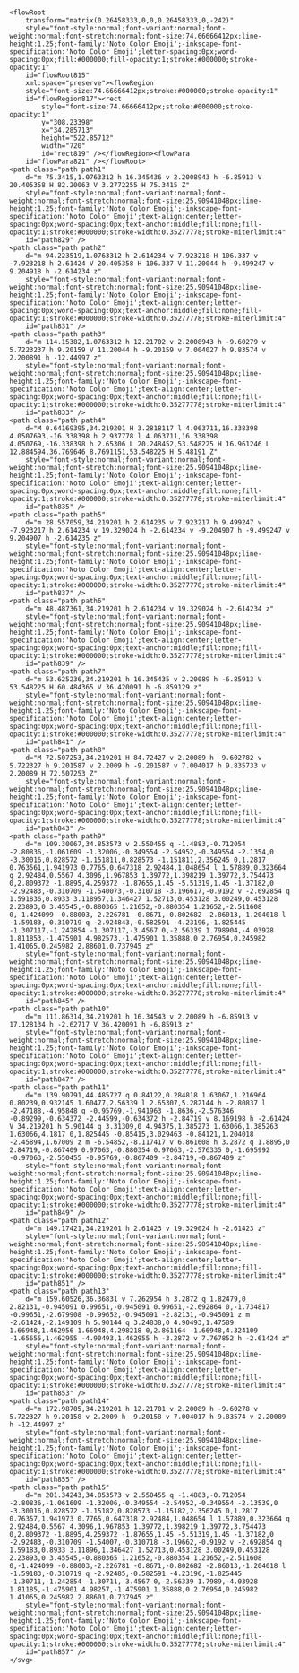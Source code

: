 <div class="outro-container">
    <div class="bg">
        <div class="column"></div>
        <div class="column"></div>
        <div class="column"></div>
        <div class="column"></div>
        <div class="column"></div>
        <div class="column"></div>
        <div class="column"></div>
        <div class="column"></div>
        <div class="column"></div>
        <div class="column"></div>
        <div class="column"></div>
        <div class="column"></div>
    </div>
    <svg
    xmlns:dc="http://purl.org/dc/elements/1.1/"
    xmlns:cc="http://creativecommons.org/ns#"
    xmlns:rdf="http://www.w3.org/1999/02/22-rdf-syntax-ns#"
    xmlns:svg="http://www.w3.org/2000/svg"
    xmlns="http://www.w3.org/2000/svg"
    width="203mm"
    height="55mm"
    viewBox="0 0 203 55"
    version="1.1"
    id="svg8">
    <defs
        id="defs2" />

    <flowRoot
        transform="matrix(0.26458333,0,0,0.26458333,0,-242)"
        style="font-style:normal;font-variant:normal;font-weight:normal;font-stretch:normal;font-size:74.66666412px;line-height:1.25;font-family:'Noto Color Emoji';-inkscape-font-specification:'Noto Color Emoji';letter-spacing:0px;word-spacing:0px;fill:#000000;fill-opacity:1;stroke:#000000;stroke-opacity:1"
        id="flowRoot815"
        xml:space="preserve"><flowRegion
        style="font-size:74.66666412px;stroke:#000000;stroke-opacity:1"
        id="flowRegion817"><rect
            style="font-size:74.66666412px;stroke:#000000;stroke-opacity:1"
            y="308.23398"
            x="34.285713"
            height="522.85712"
            width="720"
            id="rect819" /></flowRegion><flowPara
        id="flowPara821" /></flowRoot>
    <path class="path path1"
        d="m 75.3415,1.0763312 h 16.345436 v 2.2008943 h -6.85913 V 20.405358 H 82.20063 V 3.2772255 H 75.3415 Z"
        style="font-style:normal;font-variant:normal;font-weight:normal;font-stretch:normal;font-size:25.90941048px;line-height:1.25;font-family:'Noto Color Emoji';-inkscape-font-specification:'Noto Color Emoji';text-align:center;letter-spacing:0px;word-spacing:0px;text-anchor:middle;fill:none;fill-opacity:1;stroke:#000000;stroke-width:0.35277778;stroke-miterlimit:4"
        id="path829" />
    <path class="path path2"
        d="m 94.223519,1.0763312 h 2.614234 v 7.923218 H 106.337 v -7.923218 h 2.61424 V 20.405358 H 106.337 V 11.20044 h -9.499247 v 9.204918 h -2.614234 z"
        style="font-style:normal;font-variant:normal;font-weight:normal;font-stretch:normal;font-size:25.90941048px;line-height:1.25;font-family:'Noto Color Emoji';-inkscape-font-specification:'Noto Color Emoji';text-align:center;letter-spacing:0px;word-spacing:0px;text-anchor:middle;fill:none;fill-opacity:1;stroke:#000000;stroke-width:0.35277778;stroke-miterlimit:4"
        id="path831" />
    <path class="path path3"
        d="m 114.15382,1.0763312 h 12.21702 v 2.2008943 h -9.60279 v 5.7223237 h 9.20159 V 11.20044 h -9.20159 v 7.004027 h 9.83574 v 2.200891 h -12.44997 z"
        style="font-style:normal;font-variant:normal;font-weight:normal;font-stretch:normal;font-size:25.90941048px;line-height:1.25;font-family:'Noto Color Emoji';-inkscape-font-specification:'Noto Color Emoji';text-align:center;letter-spacing:0px;word-spacing:0px;text-anchor:middle;fill:none;fill-opacity:1;stroke:#000000;stroke-width:0.35277778;stroke-miterlimit:4"
        id="path833" />
    <path class="path path4"
        d="M 0.64169395,34.219201 H 3.2818117 l 4.063711,16.338398 4.0507693,-16.338398 h 2.937778 l 4.063711,16.338398 4.050769,-16.338398 h 2.65306 L 20.248452,53.548225 H 16.961246 L 12.884594,36.769646 8.7691151,53.548225 H 5.48191 Z"
        style="font-style:normal;font-variant:normal;font-weight:normal;font-stretch:normal;font-size:25.90941048px;line-height:1.25;font-family:'Noto Color Emoji';-inkscape-font-specification:'Noto Color Emoji';text-align:center;letter-spacing:0px;word-spacing:0px;text-anchor:middle;fill:none;fill-opacity:1;stroke:#000000;stroke-width:0.35277778;stroke-miterlimit:4"
        id="path835" />
    <path class="path path5"
        d="m 28.557059,34.219201 h 2.614235 v 7.923217 h 9.499247 v -7.923217 h 2.614234 v 19.329024 h -2.614234 v -9.204907 h -9.499247 v 9.204907 h -2.614235 z"
        style="font-style:normal;font-variant:normal;font-weight:normal;font-stretch:normal;font-size:25.90941048px;line-height:1.25;font-family:'Noto Color Emoji';-inkscape-font-specification:'Noto Color Emoji';text-align:center;letter-spacing:0px;word-spacing:0px;text-anchor:middle;fill:none;fill-opacity:1;stroke:#000000;stroke-width:0.35277778;stroke-miterlimit:4"
        id="path837" />
    <path class="path path6"
        d="m 48.487361,34.219201 h 2.614234 v 19.329024 h -2.614234 z"
        style="font-style:normal;font-variant:normal;font-weight:normal;font-stretch:normal;font-size:25.90941048px;line-height:1.25;font-family:'Noto Color Emoji';-inkscape-font-specification:'Noto Color Emoji';text-align:center;letter-spacing:0px;word-spacing:0px;text-anchor:middle;fill:none;fill-opacity:1;stroke:#000000;stroke-width:0.35277778;stroke-miterlimit:4"
        id="path839" />
    <path class="path path7"
        d="m 53.625236,34.219201 h 16.345435 v 2.20089 h -6.85913 V 53.548225 H 60.484365 V 36.420091 h -6.859129 z"
        style="font-style:normal;font-variant:normal;font-weight:normal;font-stretch:normal;font-size:25.90941048px;line-height:1.25;font-family:'Noto Color Emoji';-inkscape-font-specification:'Noto Color Emoji';text-align:center;letter-spacing:0px;word-spacing:0px;text-anchor:middle;fill:none;fill-opacity:1;stroke:#000000;stroke-width:0.35277778;stroke-miterlimit:4"
        id="path841" />
    <path class="path path8"
        d="M 72.507253,34.219201 H 84.72427 v 2.20089 h -9.602782 v 5.722327 h 9.201587 v 2.2009 h -9.201587 v 7.004017 h 9.835733 v 2.20089 H 72.507253 Z"
        style="font-style:normal;font-variant:normal;font-weight:normal;font-stretch:normal;font-size:25.90941048px;line-height:1.25;font-family:'Noto Color Emoji';-inkscape-font-specification:'Noto Color Emoji';text-align:center;letter-spacing:0px;word-spacing:0px;text-anchor:middle;fill:none;fill-opacity:1;stroke:#000000;stroke-width:0.35277778;stroke-miterlimit:4"
        id="path843" />
    <path class="path path9"
        d="m 109.30067,34.853573 v 2.550455 q -1.4883,-0.712054 -2.80836,-1.061609 -1.32006,-0.349554 -2.54952,-0.349554 -2.1354,0 -3.30016,0.828572 -1.151811,0.828573 -1.151811,2.356245 0,1.2817 0.763561,1.941973 0.7765,0.647318 2.92484,1.048654 l 1.57889,0.323664 q 2.92484,0.5567 4.3096,1.967853 1.39772,1.398219 1.39772,3.754473 0,2.809372 -1.8895,4.259372 -1.87655,1.45 -5.51319,1.45 -1.37182,0 -2.92483,-0.310709 -1.540073,-0.310718 -3.196617,-0.9192 v -2.692854 q 1.591836,0.8933 3.118957,1.346427 1.52713,0.453128 3.00249,0.453128 2.23893,0 3.45545,-0.880365 1.21652,-0.880354 1.21652,-2.511608 0,-1.424099 -0.88003,-2.226781 -0.8671,-0.802682 -2.86013,-1.204018 l -1.59183,-0.310719 q -2.924843,-0.582591 -4.23196,-1.825445 -1.307117,-1.242854 -1.307117,-3.4567 0,-2.56339 1.798904,-4.03928 1.811853,-1.475901 4.982573,-1.475901 1.35888,0 2.76954,0.245982 1.41065,0.245982 2.88601,0.737945 z"
        style="font-style:normal;font-variant:normal;font-weight:normal;font-stretch:normal;font-size:25.90941048px;line-height:1.25;font-family:'Noto Color Emoji';-inkscape-font-specification:'Noto Color Emoji';text-align:center;letter-spacing:0px;word-spacing:0px;text-anchor:middle;fill:none;fill-opacity:1;stroke:#000000;stroke-width:0.35277778;stroke-miterlimit:4"
        id="path845" />
    <path class="path path10"
        d="m 111.86314,34.219201 h 16.34543 v 2.20089 h -6.85913 v 17.128134 h -2.62717 V 36.420091 h -6.85913 z"
        style="font-style:normal;font-variant:normal;font-weight:normal;font-stretch:normal;font-size:25.90941048px;line-height:1.25;font-family:'Noto Color Emoji';-inkscape-font-specification:'Noto Color Emoji';text-align:center;letter-spacing:0px;word-spacing:0px;text-anchor:middle;fill:none;fill-opacity:1;stroke:#000000;stroke-width:0.35277778;stroke-miterlimit:4"
        id="path847" />
    <path class="path path11"
        d="m 139.90791,44.485727 q 0.84122,0.284818 1.63067,1.216964 0.80239,0.932145 1.60477,2.56339 l 2.65307,5.282144 h -2.80837 l -2.47188,-4.95848 q -0.95769,-1.941963 -1.8636,-2.576346 -0.89299,-0.634372 -2.44599,-0.634372 h -2.84719 v 8.169198 h -2.61424 V 34.219201 h 5.90144 q 3.31309,0 4.94375,1.385273 1.63066,1.385263 1.63066,4.1817 0,1.825445 -0.85415,3.029463 -0.84121,1.204018 -2.45894,1.67009 z m -6.54852,-8.117417 v 6.861608 h 3.2872 q 1.8895,0 2.84719,-0.867409 0.97063,-0.880354 0.97063,-2.576335 0,-1.695992 -0.97063,-2.550455 -0.95769,-0.867409 -2.84719,-0.867409 z"
        style="font-style:normal;font-variant:normal;font-weight:normal;font-stretch:normal;font-size:25.90941048px;line-height:1.25;font-family:'Noto Color Emoji';-inkscape-font-specification:'Noto Color Emoji';text-align:center;letter-spacing:0px;word-spacing:0px;text-anchor:middle;fill:none;fill-opacity:1;stroke:#000000;stroke-width:0.35277778;stroke-miterlimit:4"
        id="path849" />
    <path class="path path12"
        d="m 149.17421,34.219201 h 2.61423 v 19.329024 h -2.61423 z"
        style="font-style:normal;font-variant:normal;font-weight:normal;font-stretch:normal;font-size:25.90941048px;line-height:1.25;font-family:'Noto Color Emoji';-inkscape-font-specification:'Noto Color Emoji';text-align:center;letter-spacing:0px;word-spacing:0px;text-anchor:middle;fill:none;fill-opacity:1;stroke:#000000;stroke-width:0.35277778;stroke-miterlimit:4"
        id="path851" />
    <path class="path path13"
        d="m 159.60526,36.36831 v 7.262954 h 3.2872 q 1.82479,0 2.82131,-0.945091 0.99651,-0.945091 0.99651,-2.692864 0,-1.734817 -0.99651,-2.679908 -0.99652,-0.945091 -2.82131,-0.945091 z m -2.61424,-2.149109 h 5.90144 q 3.24838,0 4.90493,1.47589 1.66948,1.462956 1.66948,4.298218 0,2.861164 -1.66948,4.324109 -1.65655,1.462955 -4.90493,1.462955 h -3.2872 v 7.767852 h -2.61424 z"
        style="font-style:normal;font-variant:normal;font-weight:normal;font-stretch:normal;font-size:25.90941048px;line-height:1.25;font-family:'Noto Color Emoji';-inkscape-font-specification:'Noto Color Emoji';text-align:center;letter-spacing:0px;word-spacing:0px;text-anchor:middle;fill:none;fill-opacity:1;stroke:#000000;stroke-width:0.35277778;stroke-miterlimit:4"
        id="path853" />
    <path class="path path14"
        d="m 172.98705,34.219201 h 12.21701 v 2.20089 h -9.60278 v 5.722327 h 9.20158 v 2.2009 h -9.20158 v 7.004017 h 9.83574 v 2.20089 h -12.44997 z"
        style="font-style:normal;font-variant:normal;font-weight:normal;font-stretch:normal;font-size:25.90941048px;line-height:1.25;font-family:'Noto Color Emoji';-inkscape-font-specification:'Noto Color Emoji';text-align:center;letter-spacing:0px;word-spacing:0px;text-anchor:middle;fill:none;fill-opacity:1;stroke:#000000;stroke-width:0.35277778;stroke-miterlimit:4"
        id="path855" />
    <path class="path path15"
        d="m 201.34243,34.853573 v 2.550455 q -1.4883,-0.712054 -2.80836,-1.061609 -1.32006,-0.349554 -2.54952,-0.349554 -2.13539,0 -3.30016,0.828572 -1.15182,0.828573 -1.15182,2.356245 0,1.2817 0.76357,1.941973 0.7765,0.647318 2.92484,1.048654 l 1.57889,0.323664 q 2.92484,0.5567 4.3096,1.967853 1.39772,1.398219 1.39772,3.754473 0,2.809372 -1.8895,4.259372 -1.87655,1.45 -5.51319,1.45 -1.37182,0 -2.92483,-0.310709 -1.54007,-0.310718 -3.19662,-0.9192 v -2.692854 q 1.59183,0.8933 3.11896,1.346427 1.52713,0.453128 3.00249,0.453128 2.23893,0 3.45545,-0.880365 1.21652,-0.880354 1.21652,-2.511608 0,-1.424099 -0.88003,-2.226781 -0.8671,-0.802682 -2.86013,-1.204018 l -1.59183,-0.310719 q -2.92485,-0.582591 -4.23196,-1.825445 -1.30711,-1.242854 -1.30711,-3.4567 0,-2.56339 1.7989,-4.03928 1.81185,-1.475901 4.98257,-1.475901 1.35888,0 2.76954,0.245982 1.41065,0.245982 2.88601,0.737945 z"
        style="font-style:normal;font-variant:normal;font-weight:normal;font-stretch:normal;font-size:25.90941048px;line-height:1.25;font-family:'Noto Color Emoji';-inkscape-font-specification:'Noto Color Emoji';text-align:center;letter-spacing:0px;word-spacing:0px;text-anchor:middle;fill:none;fill-opacity:1;stroke:#000000;stroke-width:0.35277778;stroke-miterlimit:4"
        id="path857" />
    </svg>
</div>